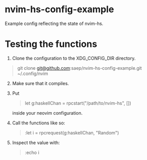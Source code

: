 # nvim-hs-config-example
Example config reflecting the state of nvim-hs.

# Testing the functions

1. Clone the configuration to the XDG_CONFIG_DIR directory.
> git clone git@github.com:saep/nvim-hs-config-example.git ~/.config/nvim

2. Make sure that it compiles.

3. Put

   > let g:haskellChan = rpcstart("/path/to/nvim-hs", [])

   inside your neovim configuration.

4. Call the functions like so:

   > :let i = rpcrequest(g:haskellChan, "Random")

5. Inspect the value with:

   > :echo i


